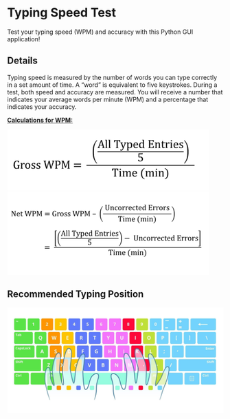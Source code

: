 # Typing Speed Test

Test your typing speed (WPM) and accuracy with this Python GUI application!

## Details
Typing speed is measured by the number of words you can type correctly in a set amount of time. A “word” is equivalent to five keystrokes. During a test, both speed and accuracy are measured. You will receive a number that indicates your average words per minute (WPM) and a percentage that indicates your accuracy.

<ins>**Calculations for WPM:**</ins>

![Gross WPM calculation](/images/Gross_WPM.png)
![Net WPM calculation](/images/Net_WPM.png)

## Recommended Typing Position

![Typing position diagram](/images/typing_pos.jpg)